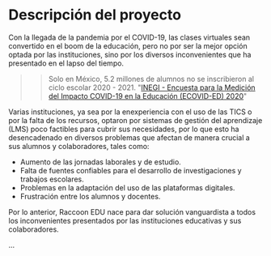 # Descripción del proyecto

Con la llegada de la pandemia por el COVID-19, las clases virtuales sean convertido en el boom de la educación, pero no por ser la mejor opción optada por las instituciones, sino por los diversos inconvenientes que ha presentado en el lapso del tiempo. 

>> Solo en México, 5.2 millones de alumnos no se inscribieron al ciclo escolar 2020 - 2021. "[INEGI - Encuesta para la Medición del Impacto COVID-19 en la Educación (ECOVID-ED) 2020]"


Varias instituciones, ya sea por la enexperiencia con el uso de las TICS o por la falta de los recursos, optaron por sistemas de gestión del aprendizaje (LMS) poco factibles para cubrir sus necesidades, por lo que esto ha desencadenado en diversos problemas que afectan de manera crucial a sus alumnos y colaboradores, tales como: 
- Aumento de las jornadas laborales y de estudio.
- Falta de fuentes confiables para el desarrollo de investigaciones y trabajos escolares.
- Problemas en la adaptación del uso de las plataformas digitales. 
- Frustración entre los alumnos y docentes.


Por lo anterior, Raccoon EDU nace para dar solución vanguardista a todos los inconvenientes presentados por las instituciones educativas y sus colaboradores.


...

[INEGI - Encuesta para la Medición del Impacto COVID-19 en la Educación (ECOVID-ED) 2020]:<https://www.inegi.org.mx/contenidos/investigacion/ecovided/2020/doc/ecovid_ed_2020_nota_tecnica.pdf>